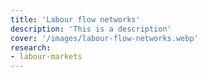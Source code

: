 ```yaml
---
title: 'Labour flow networks'
description: 'This is a description'
cover: '/images/labour-flow-networks.webp'
research:
- labour-markets
---
```

